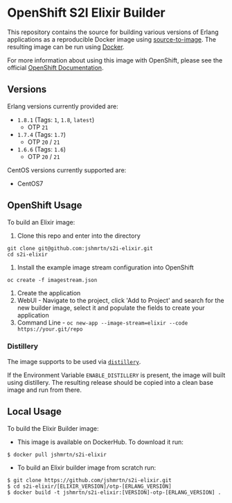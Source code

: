 # OpenShift S2I Elixir  Builder

This repository contains the source for building various versions of
Erlang applications as a reproducible Docker image using
[source-to-image](https://github.com/openshift/source-to-image).
The resulting image can be run using [Docker](http://www.docker.com).

For more information about using this image with OpenShift, please see the
official [OpenShift
Documentation](https://docs.openshift.org/latest/architecture/core_concepts/builds_and_image_streams.html#source-build).

## Versions

Erlang versions currently provided are:

* `1.8.1` (Tags: `1`, `1.8`, `latest`)
  * OTP `21`
* `1.7.4` (Tags: `1.7`)
  * OTP `20` / `21`
* `1.6.6` (Tags: `1.6`)
  * OTP `20` / `21`

CentOS versions currently supported are:

* CentOS7

## OpenShift Usage

To build an Elixir image:

1. Clone this repo and enter into the directory
  ```
  git clone git@github.com:jshmrtn/s2i-elixir.git
  cd s2i-elixir
  ```

1. Install the example image stream configuration into OpenShift
  ```
  oc create -f imagestream.json
  ```

1. Create the application
  1. WebUI - Navigate to the project, click 'Add to Project' and search for
     the new builder image, select it and populate the fields to create your
     application
  1. Command Line -
    ```
    oc new-app --image-stream=elixir --code https://your.git/repo
    ```

### Distillery

The image supports to be used via [`distillery`](https://github.com/bitwalker/distillery).

If the Environment Variable `ENABLE_DISTILLERY` is present, the image
will built using distillery. The resulting release should be copied
into a clean base image and run from there.

## Local Usage

To build the Elixir Builder image:

* This image is available on DockerHub. To download it run:

```
$ docker pull jshmrtn/s2i-elixir
```

* To build an Elixir builder image from scratch run:

```
$ git clone https://github.com/jshmrtn/s2i-elixir.git
$ cd s2i-elixir/[ELIXIR_VERSION]/otp-[ERLANG_VERSION]
$ docker build -t jshmrtn/s2i-elixir:[VERSION]-otp-[ERLANG_VERSION] .
```
